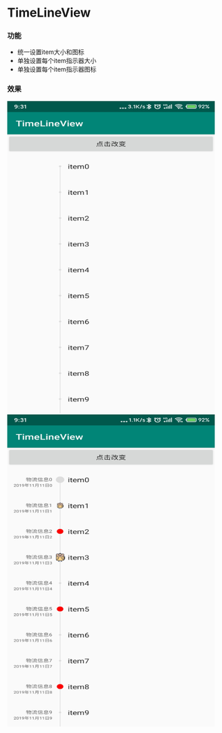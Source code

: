 # TimeLineView

### 功能
 * 统一设置item大小和图标
 * 单独设置每个item指示器大小
 * 单独设置每个item指示器图标

### 效果
<img src="https://github.com/TSsimeon/TimeLineView/blob/master/img/img1.jpg" width="480" height="720"/>
<img src="https://github.com/TSsimeon/TimeLineView/blob/master/img/img2.jpg"  width="480" height="720"/>